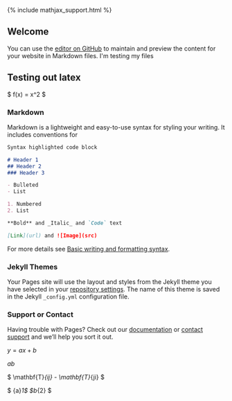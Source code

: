 {% include mathjax_support.html %}
## Welcome

You can use the [editor on GitHub](https://github.com/splendorgit/splendorgit.github.io/edit/master/index.md) to maintain and preview the content for your website in Markdown files.
I'm testing my files



## Testing out latex

 $ f(x) = x^2 $



### Markdown

Markdown is a lightweight and easy-to-use syntax for styling your writing. It includes conventions for

```markdown
Syntax highlighted code block

# Header 1
## Header 2
### Header 3

- Bulleted
- List

1. Numbered
2. List

**Bold** and _Italic_ and `Code` text

[Link](url) and ![Image](src)
```

For more details see [Basic writing and formatting syntax](https://docs.github.com/en/github/writing-on-github/getting-started-with-writing-and-formatting-on-github/basic-writing-and-formatting-syntax).

### Jekyll Themes

Your Pages site will use the layout and styles from the Jekyll theme you have selected in your [repository settings](https://github.com/splendorgit/splendorgit.github.io/settings/pages). The name of this theme is saved in the Jekyll `_config.yml` configuration file.

### Support or Contact

Having trouble with Pages? Check out our [documentation](https://docs.github.com/categories/github-pages-basics/) or [contact support](https://support.github.com/contact) and we’ll help you sort it out.




$y=ax+b$

$a$$b$

$ \mathbf{T}_{ij} - \mathbf{T}_{ji} $

$ {a}_1$ $b_{2} $
